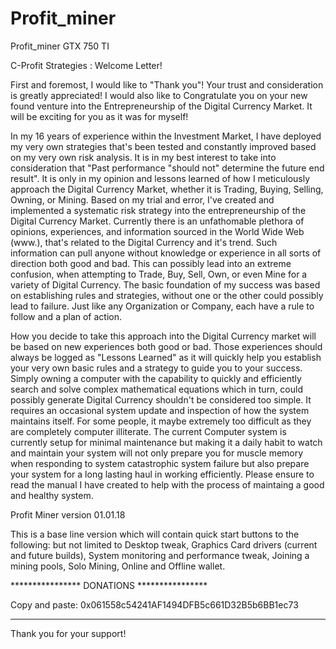 # Profit_miner
Profit_miner GTX 750 TI 

C-Profit Strategies : Welcome Letter!

First and foremost, I would like to "Thank you"! Your trust and consideration is greatly appreciated! I would also like to Congratulate you on your new found venture into the Entrepreneurship of the Digital Currency Market. It will be exciting for you as it was for myself!

In my 16 years of experience within the Investment Market, I have deployed my very own strategies that's been tested and constantly improved based on my very own risk analysis. It is in my best interest to take into consideration that "Past performance "should not" determine the future end result".  It is only in my opinion and lessons learned of how I meticulously approach the Digital Currency Market, whether it is Trading, Buying, Selling, Owning, or Mining. Based on my trial and error, I've created and implemented a systematic risk strategy into the entrepreneurship of the Digital Currency Market. Currently there is an unfathomable plethora of opinions, experiences, and information sourced in the World Wide Web (www.), that's related to the Digital Currency and it's trend. Such information can pull anyone without knowledge or experience in all sorts of direction both good and bad. This can possibly lead into an extreme confusion, when attempting to Trade, Buy, Sell, Own, or even Mine for a variety of Digital Currency. The basic foundation of my success was based on establishing rules and strategies, without one or the other could possibly lead to failure. Just like any Organization or Company, each have a rule to follow and a plan of action.    

How you decide to take this approach into the Digital Currency market will be based on new experiences both good or bad. Those experiences should always be logged as "Lessons Learned" as it will quickly help you establish your very own basic rules and a strategy to guide you to your success. Simply owning a computer with the capability to quickly and efficiently search and solve complex mathematical equations which in turn, could possibly generate Digital Currency shouldn't be considered too simple. It requires an occasional system update and inspection of how the system maintains itself. For some people, it maybe extremely too difficult as they are completely computer illiterate. The current Computer system is currently setup for minimal maintenance but making it a daily habit to watch and maintain your system will not only prepare you for muscle memory when responding to system catastrophic system failure but also prepare your system for a long lasting haul in working efficiently. Please ensure to read the manual I have created to help with the process of maintaing a good and healthy system. 

Profit Miner version 01.01.18 

This is a base line version which will contain quick start buttons to the following: but not limited to Desktop tweak, Graphics Card drivers (current and future builds), System monitoring and performance tweak, Joining a mining pools, Solo Mining, Online and Offline wallet. 

****************     DONATIONS     ****************

Copy and paste: 0x061558c54241AF1494DFB5c661D32B5b6BB1ec73

****************************************************


Thank you for your support!
